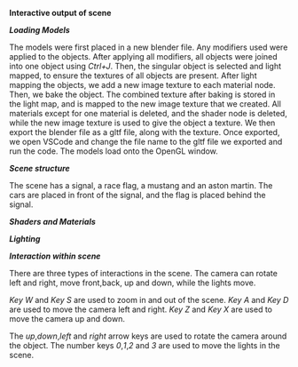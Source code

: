 **Interactive output of scene**

***Loading Models***

The models were first placed in a new blender file. Any modifiers used were applied to the objects. After applying all modifiers, all objects were joined into one object using *Ctrl+J*. Then, the singular object is selected and light mapped, to ensure the textures of all objects are present. After light mapping the objects, we add a new image texture to each material node. Then, we bake the object. The combined texture after baking is stored in the light map, and is mapped to the new image texture that we created. All materials except for one material is deleted, and the shader node is deleted, while the new image texture is used to give the object a texture. We then export the blender file as a gltf file, along with the texture. Once exported, we open VSCode and change the file name to the gltf file we exported and run the code. The models load onto the OpenGL window.

***Scene structure***

The scene has a signal, a race flag, a mustang and an aston martin. The cars are placed in front of the signal, and the flag is placed behind the signal.  

***Shaders and Materials***

***Lighting***

***Interaction within scene***

There are three types of interactions in the scene. The camera can rotate left and right, move front,back, up and down, while the lights move. 

*Key W* and *Key S* are used to zoom in and out of the scene. *Key A* and *Key D* are used to move the camera left and right. *Key Z* and *Key X* are used to move the camera up and down. 

The *up*,*down*,*left* and *right* arrow keys are used to rotate the camera around the object. The number keys *0*,*1*,*2* and *3* are used to move the lights in the scene. 
